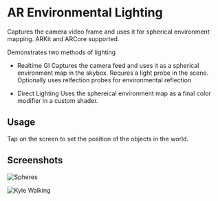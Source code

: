 # AR Environmental Lighting
Captures the camera video frame and uses it for spherical environment mapping.
ARKit and ARCore supported.

Demonstrates two methods of lighting
- Realtime GI
Captures the camera feed and uses it as a spherical environment map in the skybox.
Requres a light probe in the scene.
Optionally uses relfection probes for environmental reflection

- Direct Lighting
Uses the sphereical environment map as a final color modifier in a custom shader.


## Usage
Tap on the screen to set the position of the objects in the world.

## Screenshots

![Spheres](https://lh6.googleusercontent.com/BNdbudNcEno4SCr0IU_xvYUVa38MCkBT2MfSVuinXRLaTcSVnh3HKQUR6a7RqnBsGW9QdTNPiWVfIYc7H6I4=w2560-h1339-rw)


![Kyle Walking](https://drive.google.com/uc?export=download&id=1O3NlZtLV0dtLNHBrX7igjCB5lqc7IyUQ)
